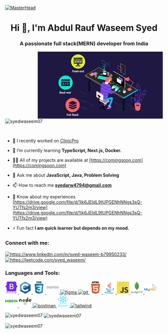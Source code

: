 [![MasterHead](https://miro.medium.com/v2/resize:fit:1000/1*1-qThLZr4SdLZKYlMpDiIA.png)](https://github.com/SyedWaseem07)
<h1 align="center">Hi 👋, I'm Abdul Rauf Waseem Syed</h1>
<h3 align="center">A passionate full stack(MERN) developer from India</h3>
<img align="right" alt="Coding" width="400" src="https://raw.githubusercontent.com/majdimokhtar/github-images/main/rightimagemajdigithub.gif?token=GHSAT0AAAAAABUZ7SAQ6CWAJ3EWM7P3WSBUY3GNLNQ">

<p align="left"> <img src="https://komarev.com/ghpvc/?username=syedwaseem07&label=Profile%20views&color=0e75b6&style=flat" alt="syedwaseem07" /> </p>

<p align="left"> <a href="https://twitter.com/" target="blank"><img src="https://img.shields.io/twitter/follow/?logo=twitter&style=for-the-badge" alt="" /></a> </p>

- 🔭 I recently worked on [ClinicPro](https://github.com/SyedWaseem07/ClinicPro-Manage-with-Ease)

- 🌱 I’m currently learning **TypeScript, Next.js, Docker.**

- 👨‍💻 All of my projects are available at [https://comingsoon.com](https://comingsoon.com)

- 💬 Ask me about **JavaScript, Java, Problem Solving**

- 📫 How to reach me **syedarw4794@gmail.com**

- 📄 Know about my experiences [https://drive.google.com/file/d/1ik6JEldL9tUPGENhNNgs3sQ-YUTfs2m3/view](https://drive.google.com/file/d/1ik6JEldL9tUPGENhNNgs3sQ-YUTfs2m3/view)

- ⚡ Fun fact **I am quick learner but depends on my mood.**

<h3 align="left">Connect with me:</h3>
<p align="left">
<a href="https://linkedin.com/in/https://www.linkedin.com/in/syed-waseem-b79950233/" target="blank"><img align="center" src="https://raw.githubusercontent.com/rahuldkjain/github-profile-readme-generator/master/src/images/icons/Social/linked-in-alt.svg" alt="https://www.linkedin.com/in/syed-waseem-b79950233/" height="30" width="40" /></a>
<a href="https://www.leetcode.com/https://leetcode.com/syed_waseem/" target="blank"><img align="center" src="https://raw.githubusercontent.com/rahuldkjain/github-profile-readme-generator/master/src/images/icons/Social/leet-code.svg" alt="https://leetcode.com/syed_waseem/" height="30" width="40" /></a>
</p>

<h3 align="left">Languages and Tools:</h3>
<p align="left"> <a href="https://getbootstrap.com" target="_blank" rel="noreferrer"> <img src="https://raw.githubusercontent.com/devicons/devicon/master/icons/bootstrap/bootstrap-plain-wordmark.svg" alt="bootstrap" width="40" height="40"/> </a> <a href="https://www.cprogramming.com/" target="_blank" rel="noreferrer"> <img src="https://raw.githubusercontent.com/devicons/devicon/master/icons/c/c-original.svg" alt="c" width="40" height="40"/> </a> <a href="https://www.w3schools.com/css/" target="_blank" rel="noreferrer"> <img src="https://raw.githubusercontent.com/devicons/devicon/master/icons/css3/css3-original-wordmark.svg" alt="css3" width="40" height="40"/> </a> <a href="https://expressjs.com" target="_blank" rel="noreferrer"> <img src="https://raw.githubusercontent.com/devicons/devicon/master/icons/express/express-original-wordmark.svg" alt="express" width="40" height="40"/> </a> <a href="https://www.figma.com/" target="_blank" rel="noreferrer"> <img src="https://www.vectorlogo.zone/logos/figma/figma-icon.svg" alt="figma" width="40" height="40"/> </a> <a href="https://git-scm.com/" target="_blank" rel="noreferrer"> <img src="https://www.vectorlogo.zone/logos/git-scm/git-scm-icon.svg" alt="git" width="40" height="40"/> </a> <a href="https://www.w3.org/html/" target="_blank" rel="noreferrer"> <img src="https://raw.githubusercontent.com/devicons/devicon/master/icons/html5/html5-original-wordmark.svg" alt="html5" width="40" height="40"/> </a> <a href="https://www.java.com" target="_blank" rel="noreferrer"> <img src="https://raw.githubusercontent.com/devicons/devicon/master/icons/java/java-original.svg" alt="java" width="40" height="40"/> </a> <a href="https://developer.mozilla.org/en-US/docs/Web/JavaScript" target="_blank" rel="noreferrer"> <img src="https://raw.githubusercontent.com/devicons/devicon/master/icons/javascript/javascript-original.svg" alt="javascript" width="40" height="40"/> </a> <a href="https://www.mongodb.com/" target="_blank" rel="noreferrer"> <img src="https://raw.githubusercontent.com/devicons/devicon/master/icons/mongodb/mongodb-original-wordmark.svg" alt="mongodb" width="40" height="40"/> </a> <a href="https://www.mysql.com/" target="_blank" rel="noreferrer"> <img src="https://raw.githubusercontent.com/devicons/devicon/master/icons/mysql/mysql-original-wordmark.svg" alt="mysql" width="40" height="40"/> </a> <a href="https://www.nginx.com" target="_blank" rel="noreferrer"> <img src="https://raw.githubusercontent.com/devicons/devicon/master/icons/nginx/nginx-original.svg" alt="nginx" width="40" height="40"/> </a> <a href="https://nodejs.org" target="_blank" rel="noreferrer"> <img src="https://raw.githubusercontent.com/devicons/devicon/master/icons/nodejs/nodejs-original-wordmark.svg" alt="nodejs" width="40" height="40"/> </a> <a href="https://postman.com" target="_blank" rel="noreferrer"> <img src="https://www.vectorlogo.zone/logos/getpostman/getpostman-icon.svg" alt="postman" width="40" height="40"/> </a> <a href="https://reactjs.org/" target="_blank" rel="noreferrer"> <img src="https://raw.githubusercontent.com/devicons/devicon/master/icons/react/react-original-wordmark.svg" alt="react" width="40" height="40"/> </a> <a href="https://tailwindcss.com/" target="_blank" rel="noreferrer"> <img src="https://www.vectorlogo.zone/logos/tailwindcss/tailwindcss-icon.svg" alt="tailwind" width="40" height="40"/> </a> </p>

<p><img align="left" src="https://github-readme-stats.vercel.app/api/top-langs?username=syedwaseem07&show_icons=true&locale=en&layout=compact" alt="syedwaseem07" /></p>

<p>&nbsp;<img align="center" src="https://github-readme-stats.vercel.app/api?username=syedwaseem07&show_icons=true&locale=en" alt="syedwaseem07" /></p>

<p><img align="center" src="https://github-readme-streak-stats.herokuapp.com/?user=syedwaseem07&" alt="syedwaseem07" /></p>

